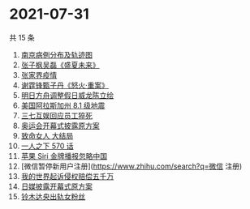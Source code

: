 # 2021-07-31

共 15 条

<!-- BEGIN ZHIHUSEARCH -->
<!-- 最后更新时间 Sat Jul 31 2021 09:50:58 GMT+0800 (China Standard Time) -->
1. [南京病例分布及轨迹图](https://www.zhihu.com/search?q=南京疫情)
1. [张子枫吴磊《盛夏未来》](https://www.zhihu.com/search?q=盛夏未来)
1. [张家界疫情](https://www.zhihu.com/search?q=张家界)
1. [谢霆锋甄子丹《怒火·重案》](https://www.zhihu.com/search?q=怒火重案)
1. [明日方舟调整假日威龙陈立绘](https://www.zhihu.com/search?q=明日方舟)
1. [美国阿拉斯加州 8.1 级地震](https://www.zhihu.com/search?q=美国地震)
1. [三七互娱回应员工猝死](https://www.zhihu.com/search?q=三七互娱)
1. [奥运会开幕式披露原方案](https://www.zhihu.com/search?q=任天堂)
1. [致命女人 大结局](https://www.zhihu.com/search?q=致命女人)
1. [ 一人之下 570 话](https://www.zhihu.com/search?q=一人之下)
1. [苹果 Siri 金牌播报忽略中国](https://www.zhihu.com/search?q=Siri)
1. [微信暂停新用户注册](https://www.zhihu.com/search?q=微信 注册)
1. [我的世界起诉侵权赔偿五千万](https://www.zhihu.com/search?q=我的世界)
1. [日媒披露开幕式原方案](https://www.zhihu.com/search?q=奥运会开幕式)
1. [铃木达央出轨女粉丝](https://www.zhihu.com/search?q=铃木达央)
<!-- END ZHIHUSEARCH -->
